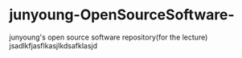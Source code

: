 # junyoung-OpenSourceSoftware-

junyoung's open source software repository(for the lecture)
jsadlkfjasflkasjlkdsafklasjd
